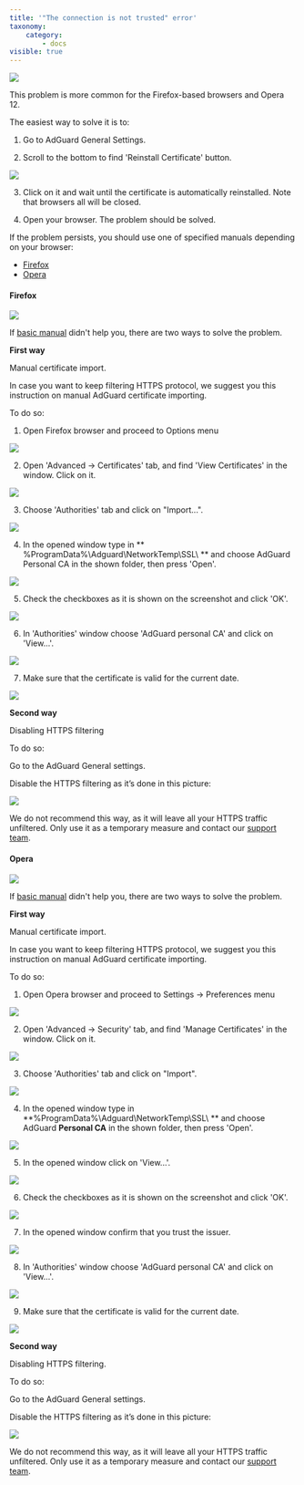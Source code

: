 ```yaml
---
title: '"The connection is not trusted" error'
taxonomy:
    category:
        - docs
visible: true
---
```


![](https://cdn.adguard.com/public/Adguard/kb/en/cert_en.png)

This problem is more common for the Firefox-based browsers and Opera 12.

<a name="basic"></a>
The easiest way to solve it is to:

1. Go to AdGuard General Settings.

2. Scroll to the bottom to find 'Reinstall Certificate' button.

![](cert_en.png?cropResize=700,500)

3. Click on it and wait until the certificate is automatically reinstalled. Note that browsers all will be closed.

4. Open your browser. The problem should be solved.

If the problem persists, you should use one of specified manuals depending on your browser:
 

* [Firefox](#firefox)
* [Opera](#opera)

<!---
* [Comodo IceDragon](#comodo)
* [K-Meleon](#k-meleon)
--->

<a name="firefox"></a>
#### Firefox

![](ffox_en_1.png)

If [basic manual](#basic) didn't help you, there are two ways to solve the problem.

**First way**

Manual certificate import.

In case you want to keep filtering HTTPS protocol, we suggest you this instruction on manual AdGuard certificate importing.

To do so:
1. Open Firefox browser and proceed to Options menu

![](ffox_en_2.png)

2. Open 'Advanced -> Certificates' tab, and find 'View Certificates' in the window. Click on it.

![](ffox_en_3.png)


3. Choose 'Authorities' tab and click on "Import...".

![](ffox_en_4.png)

4. In the opened window type in ** %ProgramData%\Adguard\NetworkTemp\SSL\ ** and choose AdGuard Personal CA in the shown folder, then press 'Open'.

![](ffox_en_5.png)

5. Check the checkboxes as it is shown on the screenshot and click 'OK'.

![](ffox_en_6.png)

6. In 'Authorities' window choose 'AdGuard personal CA' and click on 'View...'.

![](ffox_en_7.png)


7. Make sure that the certificate is valid for the current date.

![](ffox_en_8.png)

**Second way**

Disabling HTTPS filtering

To do so:

Go to the AdGuard General settings.

Disable the HTTPS filtering as it’s done in this picture:

![](https_en2.png)

We do not recommend this way, as it will leave all your HTTPS traffic unfiltered. Only use it as a temporary measure and contact our [support team](/technical-support).

<a name="opera"></a>
#### Opera

![](opera_en_1.png)

If [basic manual](#basic) didn't help you, there are two ways to solve the problem.

**First way**

Manual certificate import.

In case you want to keep filtering HTTPS protocol, we suggest you this instruction on manual AdGuard certificate importing.

To do so:
1. Open Opera browser and proceed to Settings -> Preferences menu

![](opera_en_2.png)

2. Open 'Advanced -> Security' tab, and find 'Manage Certificates' in the window. Click on it.

![](opera_en_3.png)

3. Choose 'Authorities' tab and click on "Import".

![](opera_en_4.png)


4. In the opened window type in **%ProgramData%\Adguard\NetworkTemp\SSL\ ** and choose AdGuard **Personal CA** in the shown folder, then press 'Open'.

![](opera_en_5.png)


5. In the opened window click on 'View...'.

![](opera_en_6.png)

6. Check the checkboxes as it is shown on the screenshot and click 'OK'.

![](opera_en_7.png)

7. In the opened window confirm that you trust the issuer.

![](opera_en_8.png)

8. In 'Authorities' window choose 'AdGuard personal CA' and click on 'View...'.

![](opera_en_9.png)

9. Make sure that the certificate is valid for the current date.

![](opera_en_10.png)

**Second way**

Disabling HTTPS filtering.

To do so:

Go to the AdGuard General settings.

Disable the HTTPS filtering as it’s done in this picture:

![](https_en2.png)

We do not recommend this way, as it will leave all your HTTPS traffic unfiltered. Only use it as a temporary measure and contact our [support team](/technical-support).

<!---
<a name="comodo"></a>
#### Comodo IceDragon

**Adding a security certificate Comodo IceDragon browser.**

If you are using Comodo Icedargon browser, then after installation of AdGuard you are going to have a problem with visiting websites, protected by a security certificate (https).

To solve this problem you need to install the AdGuard root certificate or disable https filtering.

**Instructions for a Comodo IceDragon browser.**

If when using a Comodo IceDragon browser with enabled https filtering you see the message that shown below, you need to install the AdGuard root certificate or disable https filtering in the AdGuard network settings.

![](IceDragon_EN_1.png)

Go to Browser Settings, in the "Advanced" tab click on the "Certificates" and then on "View certificates".

![](IceDragon_EN_2.png)

In the opened window select “Authorities” tab and click on “Import…”.

![](IceDragon_EN_3.png)


In the appeared window, type in the address bar: ** %ProgramData%\Adguard\NetworkTemp\SSL** and press Enter.

![](IceDragon_EN_4.png)

Choose “AdGuard CA.rar” from the list anf click “Open”.

![](IceDragon_EN_5.png)

In the appeared window, you need to select the purposes for which you are importing the certificate. Select all of the proposed options by putting a “tick” next to them and then press the "OK" button.

![](IceDragon_EN_6.png)


Click “Ok” once again.

![](IceDragon_EN_7.png)

After adding the certificate, restart the browser.

![](IceDragon_EN_8.png)




<a name="k-meleon"></a>
#### K-Meleon

##### Adding a security certificate to K-Meleon browser

If you are using K-Meleon browser, then after installation of AdGuard you are going to have a problem with visiting websites, protected by a security certificate (https).

To solve this problem you need to install the AdGuard root certificate or disable https filtering.

##### Instructions for a K-Meleon browser

If a browser shows you the following message, when you visit the website protected by a certificate, then you need to install the root certificate.

![](K-Meleon_1_EN.png)

To install the root certificate, follow the instructions below. Go to the “Tools” tab, then "View details", then click on "View certificates".

![](K-Meleon_2_EN.png)

In the opened window, select the tab "Authorities" and click "Import".

![](K-Meleon_3_EN.png)

In the appeared window, type in the address bar: % ProgramData% \ AdGuard \ NetworkTemp \ SSL and press Enter.

![](K-Meleon_4_EN.png)

Choose “AdGuard CA.rar” from the list and click “Open”.

![](K-Meleon_5_EN.png)

In the opened window, tick all the boxes and press "OK".

![](K-Meleon_6_EN.png)

Click “OK” once again.

![](K-Meleon_7_EN.png)

After adding the certificate, restart the browser.

![](K-Meleon_8_EN.png)

--->
